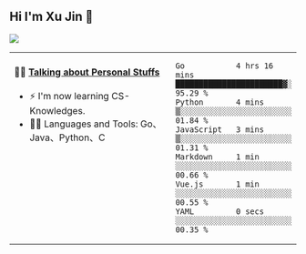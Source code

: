 
## Hi I'm Xu Jin 👋
![](https://komarev.com/ghpvc/?username=jiayouxujin&color=brightgreen&label=PROFILE+VIEWS)



<table align="center">
<tr>
<td valign="top" width="60%">

#### 🏋️‍♀️ <a href="https://github.com/jiayouxujin" target="_blank">Talking about Personal Stuffs</a>
<!-- recent_releases starts -->

- ⚡  I'm now learning CS-Knowledges.  
- 🏊‍♂️ Languages and Tools: Go、Java、Python、C
<!-- recent_releases ends -->
</td>
<td>
 
<!--START_SECTION:waka-->

```text
Go           4 hrs 16 mins   ███████████████████████▓░   95.29 %
Python       4 mins          ▒░░░░░░░░░░░░░░░░░░░░░░░░   01.84 %
JavaScript   3 mins          ▒░░░░░░░░░░░░░░░░░░░░░░░░   01.31 %
Markdown     1 min           ░░░░░░░░░░░░░░░░░░░░░░░░░   00.66 %
Vue.js       1 min           ░░░░░░░░░░░░░░░░░░░░░░░░░   00.55 %
YAML         0 secs          ░░░░░░░░░░░░░░░░░░░░░░░░░   00.35 %
```

<!--END_SECTION:waka-->
 
</td>
</tr>
</table>





